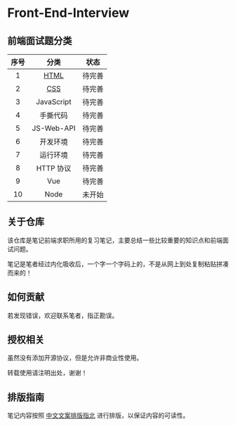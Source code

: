 # Front-End-Interview

## 前端面试题分类

| 序号 |                                        分类                                        |  状态  |
| :--: | :--------------------------------------------------------------------------------: | :----: |
|  1   | [HTML](https://github.com/colbyzn/front-end-interview/blob/master/01-HTML/html.md) | 待完善 |
|  2   |  [CSS](https://github.com/colbyzn/front-end-interview/blob/master/02-CSS/css.md)   | 待完善 |
|  3   |                                     JavaScript                                     | 待完善 |
|  4   |                                      手撕代码                                      | 待完善 |
|  5   |                                     JS-Web-API                                     | 待完善 |
|  6   |                                      开发环境                                      | 待完善 |
|  7   |                                      运行环境                                      | 待完善 |
|  8   |                                     HTTP 协议                                      | 待完善 |
|  9   |                                        Vue                                         | 待完善 |
|  10  |                                        Node                                        | 未开始 |

## 关于仓库

该仓库是笔记前端求职所用的复习笔记，主要总结一些比较重要的知识点和前端面试问题。

笔记是笔者经过内化吸收后，一个字一个字码上的，不是从网上到处复制粘贴拼凑而来的！

## 如何贡献

若发现错误，欢迎联系笔者，指正勘误。

## 授权相关

虽然没有添加开源协议，但是允许非商业性使用。

转载使用请注明出处，谢谢！

## 排版指南

笔记内容按照 [中文文案排版指北](http://mazhuang.org/wiki/chinese-copywriting-guidelines/) 进行排版，以保证内容的可读性。
